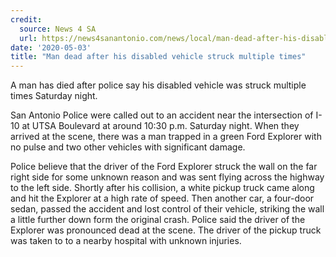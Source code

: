 ```yaml
---
credit:
  source: News 4 SA
  url: https://news4sanantonio.com/news/local/man-dead-after-his-disabled-vehicle-struck-multiple-times
date: '2020-05-03'
title: "Man dead after his disabled vehicle struck multiple times"
---
```

A man has died after police say his disabled vehicle was struck multiple times Saturday night.

San Antonio Police were called out to an accident near the intersection of I-10 at UTSA Boulevard at around 10:30 p.m. Saturday night. When they arrived at the scene, there was a man trapped in a green Ford Explorer with no pulse and two other vehicles with significant damage.

Police believe that the driver of the Ford Explorer struck the wall on the far right side for some unknown reason and was sent flying across the highway to the left side. Shortly after his collision, a white pickup truck came along and hit the Explorer at a high rate of speed. Then another car, a four-door sedan, passed the accident and lost control of their vehicle, striking the wall a little further down form the original crash.
Police said the driver of the Explorer was pronounced dead at the scene. The driver of the pickup truck was taken to to a nearby hospital with unknown injuries.
